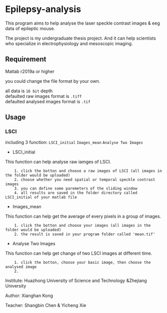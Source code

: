 # Epilepsy-analysis

This program aims to help analyse the laser speckle contrast images & eeg data of epileptic mouse.

The project is my undergraduate thesis project. And it can help scientists who specialize in electrophysiology and mesoscopic imaging.

## Requirement

Matlab r2019a or higher

you could change the file format by your own.

all data is `16 bit` depth\
defaulted raw images format is `.tiff`\
defaulted analysed images format is `.tif`

## Usage

### LSCI 

including 3 function: `LSCI_initial` `Images_mean` `Analyse Two Images`

* LSCI_initial

This function can help analyse raw iamges of LSCI.
        
        1. click the botton and choose a raw images of LSCI (all images in the folder would be uploaded)
        2. choose whether you need spatial or temporal speckle contrast images
        3. you can define some paremeters of the sliding window
        4. all results are saved in the folder directory called LSCI_initial of your matlab file

* Images_mean

This function can help get the average of every pixels in a group of images.

        1. click the botton and choose your images (all images in the folder would be uploaded)
        2. the result is saved in your program folder called 'mean.tif'

* Analyse Two Images

This function can help get change of two LSCI images at different time.

        1. click the botton, choose your basic image, then choose the analysed image
        2. 


Institute: Huazhong University of Science and Technology
           &Zhejiang University

Author: Xianghan Kong   

Teacher: Shangbin Chen & Yicheng Xie



